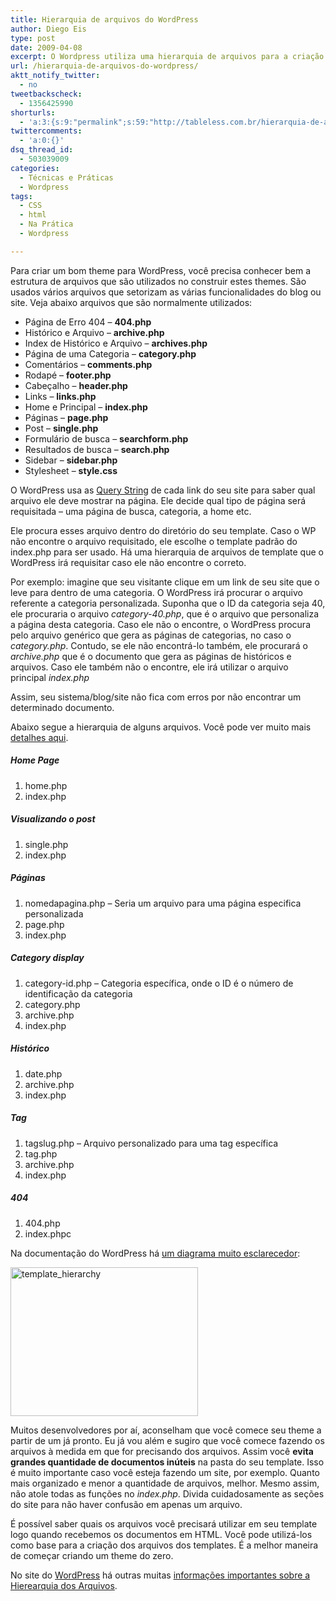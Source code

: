 ```yaml
---
title: Hierarquia de arquivos do WordPress
author: Diego Eis
type: post
date: 2009-04-08
excerpt: O Wordpress utiliza uma hierarquia de arquivos para a criação de themes. Para criar bons sites e blogs baseados em Wordpress, é importante que você entenda essa hierarquia.
url: /hierarquia-de-arquivos-do-wordpress/
aktt_notify_twitter:
  - no
tweetbackscheck:
  - 1356425990
shorturls:
  - 'a:3:{s:9:"permalink";s:59:"http://tableless.com.br/hierarquia-de-arquivos-do-wordpress";s:7:"tinyurl";s:26:"http://tinyurl.com/3j7m5qr";s:4:"isgd";s:19:"http://is.gd/0tzn55";}'
twittercomments:
  - 'a:0:{}'
dsq_thread_id:
  - 503039009
categories:
  - Técnicas e Práticas
  - Wordpress
tags:
  - CSS
  - html
  - Na Prática
  - Wordpress

---
```

Para criar um bom theme para WordPress, você precisa conhecer bem a estrutura de arquivos que são utilizados no construir estes themes. São usados vários arquivos que setorizam as várias funcionalidades do blog ou site. Veja abaixo arquivos que são normalmente utilizados:

  * Página de Erro 404 &#8211; **404.php**
  * Histórico e Arquivo &#8211; **archive.php**
  * Index de Histórico e Arquivo &#8211; **archives.php**
  * Página de uma Categoria &#8211; **category.php**
  * Comentários &#8211; **comments.php**
  * Rodapé &#8211; **footer.php**
  * Cabeçalho &#8211; **header.php**
  * Links &#8211; **links.php**
  * Home e Principal &#8211; **index.php**
  * Páginas &#8211; **page.php**
  * Post &#8211; **single.php**
  * Formulário de busca &#8211; **searchform.php**
  * Resultados de busca &#8211; **search.php**
  * Sidebar &#8211; **sidebar.php**
  * Stylesheet &#8211; **style.css** 

O WordPress usa as [Query String][1] de cada link do seu site para saber qual arquivo ele deve mostrar na página. Ele decide qual tipo de página será requisitada &#8211; uma página de busca, categoria, a home etc.
  
Ele procura esses arquivo dentro do diretório do seu template. Caso o WP não encontre o arquivo requisitado, ele escolhe o template padrão do index.php para ser usado. Há uma hierarquia de arquivos de template que o WordPress irá requisitar caso ele não encontre o correto.

Por exemplo: imagine que seu visitante clique em um link de seu site que o leve para dentro de uma categoria. O WordPress irá procurar o arquivo referente a categoria personalizada. Suponha que o ID da categoria seja 40, ele procuraria o arquivo _category-40.php_, que é o arquivo que personaliza a página desta categoria. Caso ele não o encontre, o WordPress procura pelo arquivo genérico que gera as páginas de categorias, no caso o _category.php_. Contudo, se ele não encontrá-lo também, ele procurará o _archive.php_ que é o documento que gera as páginas de históricos e arquivos. Caso ele também não o encontre, ele irá utilizar o arquivo principal _index.php_
  
Assim, seu sistema/blog/site não fica com erros por não encontrar um determinado documento.

Abaixo segue a hierarquia de alguns arquivos. Você pode ver muito mais [detalhes aqui][2].

##### Home Page

  1. home.php
  2. index.php 

##### Visualizando o post

  1. single.php
  2. index.php

##### Páginas 

  1. nomedapagina.php &#8211; Seria um arquivo para uma página especifica personalizada
  2. page.php
  3. index.php 

##### Category display

  1. category-id.php &#8211; Categoria específica, onde o ID é o número de identificação da categoria
  2. category.php
  3. archive.php
  4. index.php 

##### Histórico

  1. date.php
  2. archive.php
  3. index.php 

##### Tag

  1. tagslug.php &#8211; Arquivo personalizado para uma tag específica
  2. tag.php
  3. archive.php
  4. index.php 

##### 404

  1. 404.php
  2. index.phpc

Na documentação do WordPress há [um diagrama muito esclarecedor][3]:
  
[<img src="http://tableless.com.br/wp-content/uploads/2009/04/template_hierarchy-300x238.png" alt="template_hierarchy" title="template_hierarchy" width="300" height="238" class="alignnone size-medium wp-image-1311" srcset="uploads/2009/04/template_hierarchy-300x238.png 300w, uploads/2009/04/template_hierarchy.png 880w" sizes="(max-width: 300px) 100vw, 300px" />][4]

Muitos desenvolvedores por aí, aconselham que você comece seu theme a partir de um já pronto. Eu já vou além e sugiro que você comece fazendo os arquivos à medida em que for precisando dos arquivos. Assim você **evita grandes quantidade de documentos inúteis** na pasta do seu template. Isso é muito importante caso você esteja fazendo um site, por exemplo. Quanto mais organizado e menor a quantidade de arquivos, melhor. Mesmo assim, não atole todas as funções no _index.php_. Divida cuidadosamente as seções do site para não haver confusão em apenas um arquivo.

É possível saber quais os arquivos você precisará utilizar em seu template logo quando recebemos os documentos em HTML. Você pode utilizá-los como base para a criação dos arquivos dos templates. É a melhor maneira de começar criando um theme do zero. 

No site do [WordPress][5] há outras muitas [informações importantes sobre a Hierearquia dos Arquivos][6].

 [1]: http://codex.wordpress.org/Glossary#Query_string
 [2]: http://codex.wordpress.org/Template_Hierarchy "Hierarquia de arquivo do WordPress - Em inglês"
 [3]: http://codex.wordpress.org/images/1/18/Template_Hierarchy.png
 [4]: http://tableless.com.br/wp-content/uploads/2009/04/template_hierarchy.png
 [5]: http://tableless.com.br/categoria/wordpress "Artigos sobre WordPress"
 [6]: http://codex.wordpress.org/Template_Hierarchy